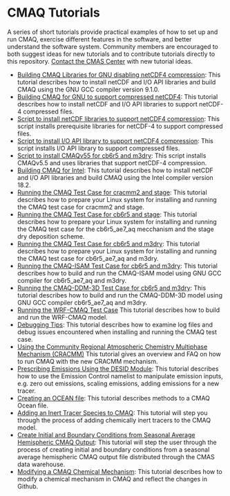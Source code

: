 CMAQ Tutorials
==============

A series of short tutorials provide practical examples of how to set up and run CMAQ, exercise different features in the software, and better understand the software system. Community members are encouraged to both suggest ideas for new tutorials and to contribute tutorials directly to this repository. [Contact the CMAS Center](cmas@unc.edu) with new tutorial ideas.

- [Building CMAQ Libraries for GNU disabling netCDF4 compression](CMAQ_UG_tutorial_build_library_gcc.md): This tutorial describes how to install netCDF and I/O API libraries and build CMAQ using the GNU GCC compiler version 9.1.0. 
- [Building CMAQ for GNU to support compressed netCDF4](CMAQ_UG_tutorial_build_library_gcc_support_nc4.md): This tutorial describes how to install netCDF and I/O API libraries to support netCDF-4 compressed files.  
- [Script to install netCDF libraries to support netCDF4 compression](gcc_install_netcdf_for_nc4_compression.csh): This script installs prerequisite libraries for netCDF-4 to support compressed files.
- [Script to install I/O API library to support netCDF4 compression](gcc_install_ioapi_for_nc4_compression.csh): This script installs I/O API library to support compressed files.
- [Script to install CMAQv55 for cb6r5 and m3dry](gcc_install_cmaq55_cb6r5_m3dry.csh): This script installs CMAQv5.5 and uses libraries that support netCDF-4 compression.
- [Building CMAQ for Intel](CMAQ_UG_tutorial_build_library_intel.md): This tutorial describes how to install netCDF and I/O API libraries and build CMAQ using the Intel compiler version 18.2. 
- [Running the CMAQ Test Case for cracmm2 and stage](CMAQ_UG_tutorial_benchmark_cracmm2_stage.md): This tutorial describes how to prepare your Linux system for installing and running the CMAQ test case for cracmm2 and stage.
- [Running the CMAQ Test Case for cb6r5 and stage](CMAQ_UG_tutorial_benchmark_cb6r5_stage.md): This tutorial describes how to prepare your Linux system for installing and running the CMAQ test case for the cb6r5_ae7_aq mecchanism and the stage dry deposition scheme. 
- [Running the CMAQ Test Case for cb6r5 and m3dry](CMAQ_UG_tutorial_benchmark.md): This tutorial describes how to prepare your Linux system for installing and running the CMAQ test case for cb6r5_ae7_aq and m3dry.
- [Running the CMAQ-ISAM Test Case for cb6r5 and m3dry](CMAQ_UG_tutorial_ISAM.md): This tutorial describes how to build and run the CMAQ-ISAM model using GNU GCC compiler for cb6r5_ae7_aq and m3dry.
- [Running the CMAQ-DDM-3D Test Case for cb6r5 and m3dry](CMAQ_UG_tutorial_DDM3D.md): This tutorial describes how to build and run the CMAQ-DDM-3D model using GNU GCC compiler cb6r5_ae7_aq and m3dry.
- [Running the WRF-CMAQ Test Case](CMAQ_UG_tutorial_WRF-CMAQ_Benchmark.md) This tutorial describes how to build and run the WRF-CMAQ model.
- [Debugging Tips](CMAQ_UG_tutorial_debug.md): This tutorial describes how to examine log files and debug issues encountered when installing and running the CMAQ test case. 
- [Using the Community Regional Atmospheric Chemistry Multiphase Mechanism (CRACMM)](CMAQ_UG_tutorial_CRACMM.md) This tutorial gives an overview and FAQ on how to run CMAQ with the new CRACMM mechanism.
- [Prescribing Emissions Using the DESID Module](CMAQ_UG_tutorial_emissions.md): This tutorial describes how to use the Emission Control namelist to manipulate emission inputs, e.g. zero out emissions, scaling emissions, adding emissions for a new tracer.
- [Creating an OCEAN file](CMAQ_UG_tutorial_oceanfile.md): This tutorial describes methods to a CMAQ Ocean file.
- [Adding an Inert Tracer Species to CMAQ](CMAQ_UG_tutorial_tracers.md): This tutorial will step you through the process of adding chemically inert tracers to the CMAQ model.  
- [Create Initial and Boundary Conditions from Seasonal Average Hemispheric CMAQ Output](CMAQ_UG_tutorial_HCMAQ_IC_BC.md): This tutorial will step the user through the process of creating initial and boundary conditions from a seasonal average hemispheric CMAQ output file distributed through the CMAS data warehouse.
- [Modifying a CMAQ Chemical Mechanism](CMAQ_UG_tutorial_chemicalmechanism.md): This tutorial describes how to modify a chemical mechanism in CMAQ and reflect the changes in Github.

